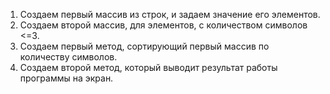1.	Создаем первый массив из строк, и задаем значение его элементов. 
2.	Создаем второй массив, для элементов, с количеством символов <=3. 
3.	Создаем первый метод, сортирующий первый массив по количеству символов. 
4.	Создаем второй метод, который выводит результат работы программы на экран.